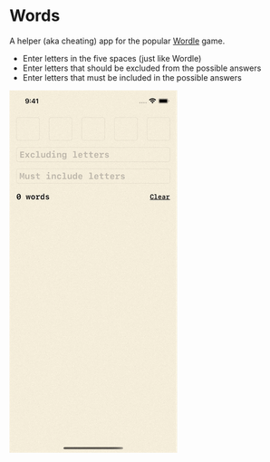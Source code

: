 # Words
A helper (aka cheating) app for the popular [Wordle](https://www.nytimes.com/games/wordle/index.html) game.

- Enter letters in the five spaces (just like Wordle)
- Enter letters that should be excluded from the possible answers
- Enter letters that must be included in the possible answers

![Demo video](demo.gif)
